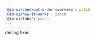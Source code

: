 ```yaml
---
'@im-ui/checkout-order-overview': patch
'@im-ui/how-it-works': patch
'@im-ui/tabs': patch
---
```


desing fixes
